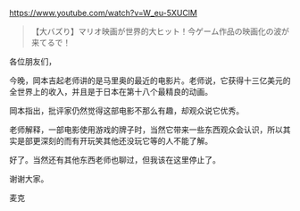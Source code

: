 https://www.youtube.com/watch?v=W_eu-5XUClM

> 【大バズり】マリオ映画が世界的大ヒット！今ゲーム作品の映画化の波が来てるで！

各位朋友们，

今晚，岡本吉起老师讲的是马里奥的最近的电影片。老师说，它获得十三亿美元的全世界上的收入，并且是于日本在第十八个最精良的动画。

岡本指出，批评家仍然觉得这部电影不那么有趣，却观众说它优秀。

老师解释，一部电影使用游戏的牌子时，当然它带来一些东西观众会认识，所以其实是部更深刻的而有开玩笑其他还没玩它等的人不能了解。

好了。当然还有其他东西老师也聊过，但我该在这里停止了。

谢谢大家。

麦克

